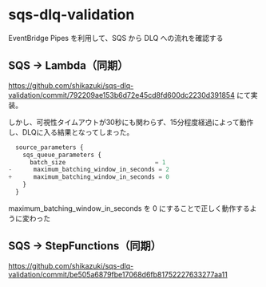 # sqs-dlq-validation
EventBridge Pipes を利用して、SQS から DLQ への流れを確認する

## SQS → Lambda（同期）

https://github.com/shikazuki/sqs-dlq-validation/commit/792209ae153b6d72e45cd8fd600dc2230d391854 にて実装。

しかし、可視性タイムアウトが30秒にも関わらず、15分程度経過によって動作し、DLQに入る結果となってしまった。

```tf
  source_parameters {
    sqs_queue_parameters {
      batch_size                         = 1
-      maximum_batching_window_in_seconds = 2
+      maximum_batching_window_in_seconds = 0
    }
  }
```
maximum_batching_window_in_seconds を 0 にすることで正しく動作するように変わった

## SQS → StepFunctions（同期）

https://github.com/shikazuki/sqs-dlq-validation/commit/be505a6879fbe17068d6fb81752227633277aa11
